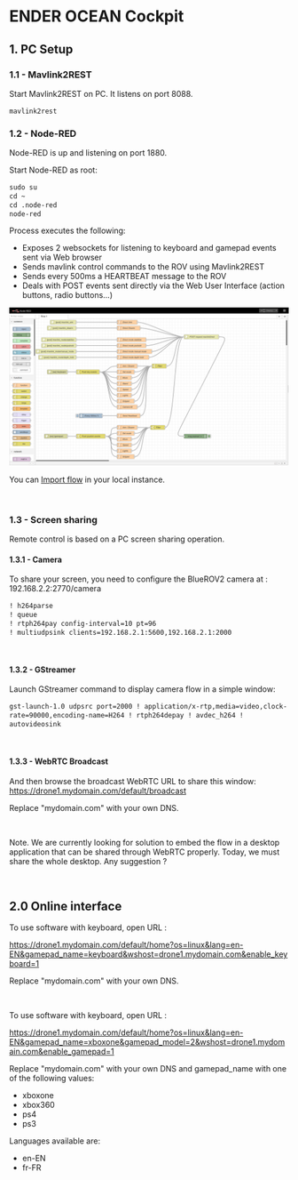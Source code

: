 # ENDER OCEAN Cockpit

## 1. PC Setup

### 1.1 - Mavlink2REST

Start Mavlink2REST on PC. It listens on port 8088.

	mavlink2rest


### 1.2 - Node-RED

Node-RED is up and listening on port 1880. 

Start Node-RED as root:

	sudo su
	cd ~
	cd .node-red
	node-red

Process executes the following:
* Exposes 2 websockets for listening to keyboard and gamepad events sent via Web browser
* Sends mavlink control commands to the ROV using Mavlink2REST
* Sends every 500ms a HEARTBEAT message to the ROV
* Deals with POST events sent directly via the Web User Interface (action buttons, radio buttons...)

![ENDER OCEAN Cockpit Node-RED](https://github.com/enderocean/cockpit/raw/main/img/snapshot_nodered.png "ENDER OCEAN Cockpit Node-RED")

You can [Import flow](https://raw.githubusercontent.com/enderocean/cockpit/main/nodered/flows.json) in your local instance.


<br>

### 1.3 - Screen sharing

Remote control is based on a PC screen sharing operation. 

#### 1.3.1 - Camera

To share your screen, you need to configure the BlueROV2 camera at : 192.168.2.2:2770/camera

	! h264parse
	! queue
	! rtph264pay config-interval=10 pt=96
	! multiudpsink clients=192.168.2.1:5600,192.168.2.1:2000

<br>


#### 1.3.2 - GStreamer

Launch GStreamer command to display camera flow in a simple window:

	gst-launch-1.0 udpsrc port=2000 ! application/x-rtp,media=video,clock-rate=90000,encoding-name=H264 ! rtph264depay ! avdec_h264 ! autovideosink

<br>


#### 1.3.3 - WebRTC Broadcast

And then browse the broadcast WebRTC URL to share this window: https://drone1.mydomain.com/default/broadcast

Replace "mydomain.com" with your own DNS.

<br>

Note. We are currently looking for solution to embed the flow in a desktop application that can be shared through WebRTC properly. Today, we must share the whole desktop. Any suggestion ?

<br>

## 2.0 Online interface

To use software with keyboard, open URL :

https://drone1.mydomain.com/default/home?os=linux&lang=en-EN&gamepad_name=keyboard&wshost=drone1.mydomain.com&enable_keyboard=1

Replace "mydomain.com" with your own DNS.

<br>


To use software with keyboard, open URL :

https://drone1.mydomain.com/default/home?os=linux&lang=en-EN&gamepad_name=xboxone&gamepad_model=2&wshost=drone1.mydomain.com&enable_gamepad=1

Replace "mydomain.com" with your own DNS and gamepad_name with one of the following values:
* xboxone
* xbox360
* ps4
* ps3

Languages available are:
* en-EN
* fr-FR
